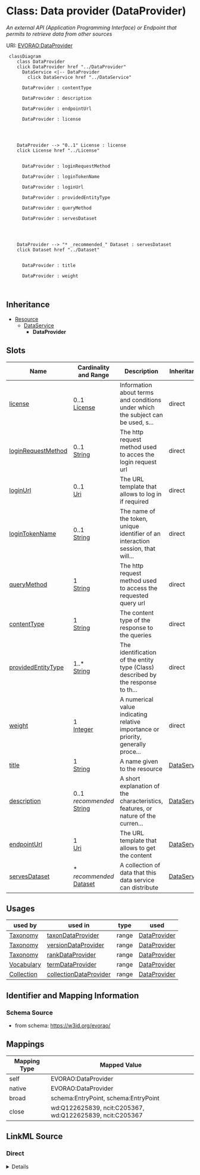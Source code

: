 

# Class: Data provider (DataProvider) 


_An external API (Application Programming Interface) or Endpoint that permits to retrieve data from other sources_





URI: [EVORAO:DataProvider](https://w3id.org/evorao/DataProvider)






```mermaid
 classDiagram
    class DataProvider
    click DataProvider href "../DataProvider"
      DataService <|-- DataProvider
        click DataService href "../DataService"
      
      DataProvider : contentType
        
      DataProvider : description
        
      DataProvider : endpointUrl
        
      DataProvider : license
        
          
    
    
    DataProvider --> "0..1" License : license
    click License href "../License"

        
      DataProvider : loginRequestMethod
        
      DataProvider : loginTokenName
        
      DataProvider : loginUrl
        
      DataProvider : providedEntityType
        
      DataProvider : queryMethod
        
      DataProvider : servesDataset
        
          
    
    
    DataProvider --> "* _recommended_" Dataset : servesDataset
    click Dataset href "../Dataset"

        
      DataProvider : title
        
      DataProvider : weight
        
      
```





## Inheritance
* [Resource](Resource.md)
    * [DataService](DataService.md)
        * **DataProvider**



## Slots

| Name | Cardinality and Range | Description | Inheritance |
| ---  | --- | --- | --- |
| [license](license.md) | 0..1 <br/> [License](License.md) | Information about terms and conditions under which the subject can be used, s... | direct |
| [loginRequestMethod](loginRequestMethod.md) | 0..1 <br/> [String](String.md) | The http request method used to acces the login request url | direct |
| [loginUrl](loginUrl.md) | 0..1 <br/> [Uri](Uri.md) | The URL template that allows to log in if required | direct |
| [loginTokenName](loginTokenName.md) | 0..1 <br/> [String](String.md) | The name of the token, unique identifier of an interaction session, that will... | direct |
| [queryMethod](queryMethod.md) | 1 <br/> [String](String.md) | The http request method used to access the requested query url | direct |
| [contentType](contentType.md) | 1 <br/> [String](String.md) | The content type of the response to the queries | direct |
| [providedEntityType](providedEntityType.md) | 1..* <br/> [String](String.md) | The identification of the entity type (Class) described by the response to th... | direct |
| [weight](weight.md) | 1 <br/> [Integer](Integer.md) | A numerical value indicating relative importance or priority, generally proce... | direct |
| [title](title.md) | 1 <br/> [String](String.md) | A name given to the resource | [DataService](DataService.md) |
| [description](description.md) | 0..1 _recommended_ <br/> [String](String.md) | A short explanation of the characteristics, features, or nature of the curren... | [DataService](DataService.md) |
| [endpointUrl](endpointUrl.md) | 1 <br/> [Uri](Uri.md) | The URL template that allows to get the content | [DataService](DataService.md) |
| [servesDataset](servesDataset.md) | * _recommended_ <br/> [Dataset](Dataset.md) | A collection of data that this data service can distribute | [DataService](DataService.md) |





## Usages

| used by | used in | type | used |
| ---  | --- | --- | --- |
| [Taxonomy](Taxonomy.md) | [taxonDataProvider](taxonDataProvider.md) | range | [DataProvider](DataProvider.md) |
| [Taxonomy](Taxonomy.md) | [versionDataProvider](versionDataProvider.md) | range | [DataProvider](DataProvider.md) |
| [Taxonomy](Taxonomy.md) | [rankDataProvider](rankDataProvider.md) | range | [DataProvider](DataProvider.md) |
| [Vocabulary](Vocabulary.md) | [termDataProvider](termDataProvider.md) | range | [DataProvider](DataProvider.md) |
| [Collection](Collection.md) | [collectionDataProvider](collectionDataProvider.md) | range | [DataProvider](DataProvider.md) |






## Identifier and Mapping Information







### Schema Source


* from schema: https://w3id.org/evorao/




## Mappings

| Mapping Type | Mapped Value |
| ---  | ---  |
| self | EVORAO:DataProvider |
| native | EVORAO:DataProvider |
| broad | schema:EntryPoint, schema:EntryPoint |
| close | wd:Q122625839, ncit:C205367, wd:Q122625839, ncit:C205367 |







## LinkML Source

<!-- TODO: investigate https://stackoverflow.com/questions/37606292/how-to-create-tabbed-code-blocks-in-mkdocs-or-sphinx -->

### Direct

<details>
```yaml
name: DataProvider
description: An external API (Application Programming Interface) or Endpoint that
  permits to retrieve data from other sources
title: Data provider
from_schema: https://w3id.org/evorao/
close_mappings:
- wd:Q122625839
- ncit:C205367
- wd:Q122625839
- ncit:C205367
broad_mappings:
- schema:EntryPoint
- schema:EntryPoint
is_a: DataService
slots:
- license
- loginRequestMethod
- loginUrl
- loginTokenName
- queryMethod
- contentType
- providedEntityType
- weight
slot_usage:
  license:
    name: license
    description: Information about terms and conditions under which the subject can
      be used, shared, or distributed, indicating any restrictions or permissions
    title: license
    exact_mappings:
    - schema:license
    close_mappings:
    - wdp:P275
    slot_uri: dct:license
    domain_of:
    - DataProvider
    - File
    range: License
    required: false
    multivalued: false
  loginRequestMethod:
    name: loginRequestMethod
    description: The http request method used to acces the login request url
    title: login request method
    close_mappings:
    - dcat:endpointDescription
    broad_mappings:
    - schema:httpMethod
    ifabsent: string(GET)
    domain_of:
    - DataProvider
    range: string
    required: false
    multivalued: false
  loginUrl:
    name: loginUrl
    description: The URL template that allows to log in if required
    title: login URL
    close_mappings:
    - wdp:P1630
    - dcat:endpointDescription
    broad_mappings:
    - schema:urlTemplate
    domain_of:
    - DataProvider
    range: uri
    required: false
    multivalued: false
  loginTokenName:
    name: loginTokenName
    description: The name of the token, unique identifier of an interaction session,
      that will have to be reused as credential in the query
    title: login token name
    close_mappings:
    - dcat:endpointDescription
    domain_of:
    - DataProvider
    range: string
    required: false
    multivalued: false
  queryMethod:
    name: queryMethod
    description: The http request method used to access the requested query url
    title: query method
    close_mappings:
    - dcat:endpointDescription
    broad_mappings:
    - schema:httpMethod
    domain_of:
    - DataProvider
    range: string
    required: true
    multivalued: false
  contentType:
    name: contentType
    description: The content type of the response to the queries
    title: content type
    close_mappings:
    - dct:format
    broad_mappings:
    - schema:contentType
    ifabsent: string(JSON)
    domain_of:
    - DataProvider
    range: string
    required: true
    multivalued: false
  providedEntityType:
    name: providedEntityType
    description: The identification of the entity type (Class) described by the response
      to the query
    title: provided entity type
    related_mappings:
    - dcat:servesDataset
    domain_of:
    - DataProvider
    range: string
    required: true
    multivalued: true
  weight:
    name: weight
    description: A numerical value indicating relative importance or priority, generally
      processed in ascending order. This weight helps prioritize content when organizing
      or processing data. Its value can be negative, with a default set to 0
    title: weight
    comments:
    - The lowest weighted Data providers are triggered first, this may be usefull
      to populate at first entities that are referenced by others (e.g. Version ahead
      of Rank ahead of Taxon)
    close_mappings:
    - adms:status
    domain_of:
    - DataProvider
    - Term
    range: integer
    required: true
    multivalued: false

```
</details>

### Induced

<details>
```yaml
name: DataProvider
description: An external API (Application Programming Interface) or Endpoint that
  permits to retrieve data from other sources
title: Data provider
from_schema: https://w3id.org/evorao/
close_mappings:
- wd:Q122625839
- ncit:C205367
- wd:Q122625839
- ncit:C205367
broad_mappings:
- schema:EntryPoint
- schema:EntryPoint
is_a: DataService
slot_usage:
  license:
    name: license
    description: Information about terms and conditions under which the subject can
      be used, shared, or distributed, indicating any restrictions or permissions
    title: license
    exact_mappings:
    - schema:license
    close_mappings:
    - wdp:P275
    slot_uri: dct:license
    domain_of:
    - DataProvider
    - File
    range: License
    required: false
    multivalued: false
  loginRequestMethod:
    name: loginRequestMethod
    description: The http request method used to acces the login request url
    title: login request method
    close_mappings:
    - dcat:endpointDescription
    broad_mappings:
    - schema:httpMethod
    ifabsent: string(GET)
    domain_of:
    - DataProvider
    range: string
    required: false
    multivalued: false
  loginUrl:
    name: loginUrl
    description: The URL template that allows to log in if required
    title: login URL
    close_mappings:
    - wdp:P1630
    - dcat:endpointDescription
    broad_mappings:
    - schema:urlTemplate
    domain_of:
    - DataProvider
    range: uri
    required: false
    multivalued: false
  loginTokenName:
    name: loginTokenName
    description: The name of the token, unique identifier of an interaction session,
      that will have to be reused as credential in the query
    title: login token name
    close_mappings:
    - dcat:endpointDescription
    domain_of:
    - DataProvider
    range: string
    required: false
    multivalued: false
  queryMethod:
    name: queryMethod
    description: The http request method used to access the requested query url
    title: query method
    close_mappings:
    - dcat:endpointDescription
    broad_mappings:
    - schema:httpMethod
    domain_of:
    - DataProvider
    range: string
    required: true
    multivalued: false
  contentType:
    name: contentType
    description: The content type of the response to the queries
    title: content type
    close_mappings:
    - dct:format
    broad_mappings:
    - schema:contentType
    ifabsent: string(JSON)
    domain_of:
    - DataProvider
    range: string
    required: true
    multivalued: false
  providedEntityType:
    name: providedEntityType
    description: The identification of the entity type (Class) described by the response
      to the query
    title: provided entity type
    related_mappings:
    - dcat:servesDataset
    domain_of:
    - DataProvider
    range: string
    required: true
    multivalued: true
  weight:
    name: weight
    description: A numerical value indicating relative importance or priority, generally
      processed in ascending order. This weight helps prioritize content when organizing
      or processing data. Its value can be negative, with a default set to 0
    title: weight
    comments:
    - The lowest weighted Data providers are triggered first, this may be usefull
      to populate at first entities that are referenced by others (e.g. Version ahead
      of Rank ahead of Taxon)
    close_mappings:
    - adms:status
    domain_of:
    - DataProvider
    - Term
    range: integer
    required: true
    multivalued: false
attributes:
  license:
    name: license
    description: Information about terms and conditions under which the subject can
      be used, shared, or distributed, indicating any restrictions or permissions
    title: license
    from_schema: https://w3id.org/evorao/
    exact_mappings:
    - schema:license
    close_mappings:
    - wdp:P275
    rank: 1000
    slot_uri: dct:license
    alias: license
    owner: DataProvider
    domain_of:
    - DataProvider
    - File
    range: License
    required: false
    multivalued: false
  loginRequestMethod:
    name: loginRequestMethod
    description: The http request method used to acces the login request url
    title: login request method
    from_schema: https://w3id.org/evorao/
    close_mappings:
    - dcat:endpointDescription
    broad_mappings:
    - schema:httpMethod
    rank: 1000
    ifabsent: string(GET)
    alias: loginRequestMethod
    owner: DataProvider
    domain_of:
    - DataProvider
    range: string
    required: false
    multivalued: false
    equals_string_in:
    - GET
    - POST
  loginUrl:
    name: loginUrl
    description: The URL template that allows to log in if required
    title: login URL
    from_schema: https://w3id.org/evorao/
    close_mappings:
    - wdp:P1630
    - dcat:endpointDescription
    broad_mappings:
    - schema:urlTemplate
    rank: 1000
    alias: loginUrl
    owner: DataProvider
    domain_of:
    - DataProvider
    range: uri
    required: false
    multivalued: false
  loginTokenName:
    name: loginTokenName
    description: The name of the token, unique identifier of an interaction session,
      that will have to be reused as credential in the query
    title: login token name
    from_schema: https://w3id.org/evorao/
    close_mappings:
    - dcat:endpointDescription
    rank: 1000
    alias: loginTokenName
    owner: DataProvider
    domain_of:
    - DataProvider
    range: string
    required: false
    multivalued: false
  queryMethod:
    name: queryMethod
    description: The http request method used to access the requested query url
    title: query method
    from_schema: https://w3id.org/evorao/
    close_mappings:
    - dcat:endpointDescription
    broad_mappings:
    - schema:httpMethod
    rank: 1000
    alias: queryMethod
    owner: DataProvider
    domain_of:
    - DataProvider
    range: string
    required: true
    multivalued: false
    equals_string_in:
    - GET
    - POST
  contentType:
    name: contentType
    description: The content type of the response to the queries
    title: content type
    from_schema: https://w3id.org/evorao/
    close_mappings:
    - dct:format
    broad_mappings:
    - schema:contentType
    rank: 1000
    ifabsent: string(JSON)
    alias: contentType
    owner: DataProvider
    domain_of:
    - DataProvider
    range: string
    required: true
    multivalued: false
  providedEntityType:
    name: providedEntityType
    description: The identification of the entity type (Class) described by the response
      to the query
    title: provided entity type
    from_schema: https://w3id.org/evorao/
    related_mappings:
    - dcat:servesDataset
    rank: 1000
    alias: providedEntityType
    owner: DataProvider
    domain_of:
    - DataProvider
    range: string
    required: true
    multivalued: true
  weight:
    name: weight
    description: A numerical value indicating relative importance or priority, generally
      processed in ascending order. This weight helps prioritize content when organizing
      or processing data. Its value can be negative, with a default set to 0
    title: weight
    comments:
    - The lowest weighted Data providers are triggered first, this may be usefull
      to populate at first entities that are referenced by others (e.g. Version ahead
      of Rank ahead of Taxon)
    from_schema: https://w3id.org/evorao/
    close_mappings:
    - adms:status
    rank: 1000
    ifabsent: int(0)
    alias: weight
    owner: DataProvider
    domain_of:
    - DataProvider
    - Term
    range: integer
    required: true
    multivalued: false
  title:
    name: title
    description: A name given to the resource
    title: title
    comments:
    - 'The title of the item should be as short and descriptive as possible. E.g.
      for virus products it should basically be based on the following Pattern:

      ''Virus name'', ''virus host type'', ''collection year'', ''country of collection''
      ex ''suspected epidemiological origin'', ''genotype'', ''strain'', ''variant
      name or specific feature'
    from_schema: https://w3id.org/evorao/
    exact_mappings:
    - schema:name
    - rdfs:label
    rank: 1000
    slot_uri: dct:title
    alias: title
    owner: DataProvider
    domain_of:
    - DataService
    - Dataset
    - Publication
    - Term
    - License
    - Certification
    range: string
    required: true
    multivalued: false
  description:
    name: description
    description: A short explanation of the characteristics, features, or nature of
      the current item
    title: description
    comments:
    - 'Describe this item in few lines. This description will serve as a summary to
      present the resource.

      '
    from_schema: https://w3id.org/evorao/
    exact_mappings:
    - schema:description
    close_mappings:
    - schema:description
    rank: 1000
    slot_uri: dct:description
    alias: description
    owner: DataProvider
    domain_of:
    - DataService
    - Dataset
    - Term
    - PersonOrOrganization
    - File
    - ContactPoint
    - License
    - Certification
    range: string
    required: false
    recommended: true
    multivalued: false
  endpointUrl:
    name: endpointUrl
    description: The URL template that allows to get the content
    title: endpoint URL
    from_schema: https://w3id.org/evorao/
    exact_mappings:
    - schema:urlTemplate
    close_mappings:
    - wdp:P1630
    rank: 1000
    slot_uri: dcat:endpointURL
    alias: endpointUrl
    owner: DataProvider
    domain_of:
    - DataService
    range: uri
    required: true
    multivalued: false
  servesDataset:
    name: servesDataset
    description: A collection of data that this data service can distribute
    title: serves dataset
    comments:
    - This property rather intends to point towards Catalogues as collections of Datasets
    from_schema: https://w3id.org/evorao/
    rank: 1000
    slot_uri: dcat:servesDataset
    alias: servesDataset
    owner: DataProvider
    domain_of:
    - DataService
    range: Dataset
    required: false
    recommended: true
    multivalued: true

```
</details>